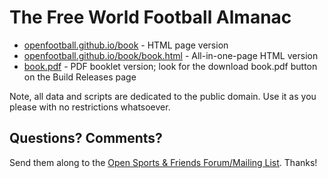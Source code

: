 # The Free World Football Almanac

- [openfootball.github.io/book](http://openfootball.github.io/book) - HTML page version
- [openfootball.github.io/book/book.html](http://openfootball.github.io/book/book.html) - All-in-one-page HTML version
- [book.pdf](https://github.com/openfootball/build/releases) - PDF booklet version; look for the download book.pdf button on the Build Releases page


Note, all data and scripts are dedicated to the public domain.
Use it as you please with no restrictions whatsoever.


## Questions? Comments?

Send them along to the
[Open Sports & Friends Forum/Mailing List](http://groups.google.com/group/opensport).
Thanks!
